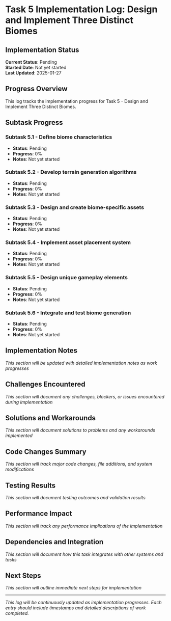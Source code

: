 # Task 5 Implementation Log: Design and Implement Three Distinct Biomes

## Implementation Status
**Current Status**: Pending  
**Started Date**: Not yet started  
**Last Updated**: 2025-01-27  

## Progress Overview
This log tracks the implementation progress for Task 5 - Design and Implement Three Distinct Biomes.

## Subtask Progress

### Subtask 5.1 - Define biome characteristics
- **Status**: Pending
- **Progress**: 0%
- **Notes**: Not yet started

### Subtask 5.2 - Develop terrain generation algorithms
- **Status**: Pending
- **Progress**: 0%
- **Notes**: Not yet started

### Subtask 5.3 - Design and create biome-specific assets
- **Status**: Pending
- **Progress**: 0%
- **Notes**: Not yet started

### Subtask 5.4 - Implement asset placement system
- **Status**: Pending
- **Progress**: 0%
- **Notes**: Not yet started

### Subtask 5.5 - Design unique gameplay elements
- **Status**: Pending
- **Progress**: 0%
- **Notes**: Not yet started

### Subtask 5.6 - Integrate and test biome generation
- **Status**: Pending
- **Progress**: 0%
- **Notes**: Not yet started

## Implementation Notes
*This section will be updated with detailed implementation notes as work progresses*

## Challenges Encountered
*This section will document any challenges, blockers, or issues encountered during implementation*

## Solutions and Workarounds
*This section will document solutions to problems and any workarounds implemented*

## Code Changes Summary
*This section will track major code changes, file additions, and system modifications*

## Testing Results
*This section will document testing outcomes and validation results*

## Performance Impact
*This section will track any performance implications of the implementation*

## Dependencies and Integration
*This section will document how this task integrates with other systems and tasks*

## Next Steps
*This section will outline immediate next steps for implementation*

---
*This log will be continuously updated as implementation progresses. Each entry should include timestamps and detailed descriptions of work completed.* 